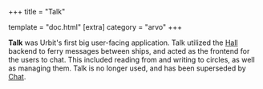 +++
title = "Talk"

template = "doc.html"
[extra]
category = "arvo"
+++

**Talk** was Urbit's first big user-facing application. Talk utilized the [Hall](../hall) backend to ferry messages between ships, and acted as the frontend for the users to chat. This included reading from and writing to circles, as well as managing them. Talk is no longer used, and has been superseded by [Chat](../chat).
